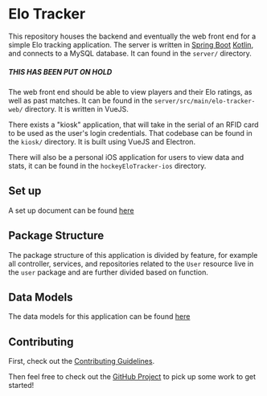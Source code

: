 # Elo Tracker

This repository houses the backend and eventually the web front end for a simple Elo tracking application.
The server is written in [Spring Boot](http://spring.io/projects/spring-boot) [Kotlin](https://kotlinlang.org/), and connects to a MySQL database. It can found in the `server/` directory.

##### THIS HAS BEEN PUT ON HOLD
The web front end should be able to view players and their Elo ratings, as well as past matches. It can be found in the `server/src/main/elo-tracker-web/` directory. It is written in VueJS.

There exists a "kiosk" application, that will take in the serial of an RFID card to be used as the user's login credentials. That codebase can be found in the `kiosk/` directory. It is built using VueJS and Electron.

There will also be a personal iOS application for users to view data and stats, it can be found in the `hockeyEloTracker-ios` directory.

## Set up
A set up document can be found [here](https://github.com/aturingmachine/hockey-elo-tracker/blob/master/docs/dev-support/setup.md)

## Package Structure
The package structure of this application is divided by feature, for example all controller, services, and repositories related to the `User` resource live in the `user` package and are further divided based on function.

## Data Models
The data models for this application can be found [here](https://github.com/aturingmachine/hockey-elo-tracker/blob/master/docs/data-models/data-models.md)

## Contributing
First, check out the [Contributing Guidelines](https://github.com/aturingmachine/hockey-elo-tracker/blob/master/.github/CONTRIBUTING.md).

Then feel free to check out the [GitHub Project](https://github.com/aturingmachine/hockey-elo-tracker/projects/1) to pick up some work
to get started!
